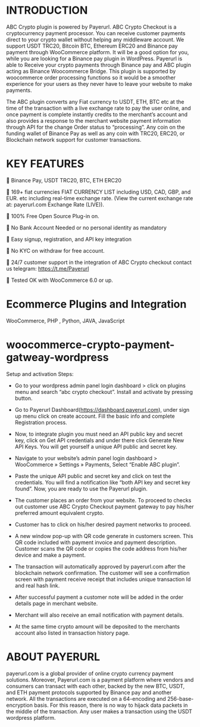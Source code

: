 
# INTRODUCTION

ABC Crypto plugin is powered by Payerurl. ABC Crypto Checkout is a cryptocurrency payment processor. You can receive customer payments direct to your crypto wallet without helping any middleware account. We support USDT TRC20, Bitcoin BTC, Ethereum ERC20 and Binance pay payment through WooCommerce platform. It will be a good option for you, while you are looking for a Binance pay plugin in WordPress. Payerurl is able to Receive your crypto payments through Binance pay and ABC plugin acting as Binance Woocommerce Bridge. This plugin is supported by woocommerce order processing functions so it would be a smoother experience for your users as they never have to leave your website to make payments.

The ABC plugin converts any Fiat currency to USDT, ETH, BTC etc at the time of the transaction with a live exchange rate to pay the user online, and once payment is complete instantly credits to the merchant’s account and also provides a response to the merchant website payment information through API for the change Order status to “processing”. Any coin on the funding wallet of Binance Pay as well as any coin with TRC20, ERC20, or Blockchain network support for customer transactions.


# KEY FEATURES

🔸 Binance Pay, USDT TRC20, BTC, ETH ERC20

🔸 169+ fiat currencies FIAT CURRENCY LIST including USD, CAD, GBP, and EUR. etc including real-time exchange rate. (View the current exchange rate at: payerurl.com Exchange Rate (LIVE)).

🔸 100% Free Open Source Plug-in on.

🔸 No Bank Account Needed or no personal identity as mandatory

🔸 Easy signup, registration, and API key integration

🔸 No KYC on withdraw for free account.

🔸 24/7 customer support in the integration of ABC Crypto checkout contact us telegram: https://t.me/Payerurl

🔸 Tested OK with WooCommerce 6.0 or up.




# Ecommerce Plugins and Integration

WooCommerce, PHP , Python, JAVA, JavaScript




# woocommerce-crypto-payment-gatweay-wordpress


Setup and activation Steps:
* Go to your wordpress admin panel login dashboard > click on plugins menu and search “abc crypto checkout”. Install and activate by pressing button.

* Go to Payerurl Dashboard(https://dashboard.payerurl.com), under sign up menu click on create account. Fill the basic info and complete Registration process.

* Now, to integrate plugin you must need an API public key and secret key, click on Get API credentials and under there click Generate New API Keys. You will get yourself a unique API public and secret key.

* Navigate to your website’s admin panel login dashboard > WooCommerce » Settings » Payments, Select “Enable ABC plugin”.

* Paste the unique API public and secret key and click on test the credentials. You will find a notification like “both API key and secret key found”. Now, you are ready to use the Payerurl plugin.

* The customer places an order from your website. To proceed to checks out customer use ABC Crypto Checkout payment gateway to pay his/her preferred amount equivalent crypto.

* Customer has to click on his/her desired payment networks to proceed.

* A new window pop-up with QR code generate in customers screen. This QR code included with payment invoice and payment description. Customer scans the QR code or copies the code address from his/her device and make a payment.

* The transaction will automatically approved by payerurl.com after the blockchain network confirmation. The customer will see a confirmation screen with payment receive receipt that includes unique transaction Id and real hash link.

* After successful payment a customer note will be added in the order details page in merchant website.

* Merchant will also receive an email notification with payment details.

* At the same time crypto amount will be deposited to the merchants account also listed in transaction history page.

# ABOUT PAYERURL

payerurl.com is a global provider of online crypto currency payment solutions. Moreover, Payerurl.com is a payment platform where vendors and consumers can transact with each other, backed by the new BTC, USDT, and ETH payment protocols supported by Binance pay and another network. All the transactions are executed on a 64-encoding and 256-base-encryption basis. For this reason, there is no way to hijack data packets in the middle of the transaction. Any user makes a transaction using the USDT wordpress platform.
